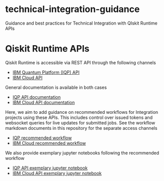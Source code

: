 # technical-integration-guidance
Guidance and best practices for Technical Integration with QIskit Runtime APIs

# Qiskit Runtime APIs
Qiskit Runtime is accessible via REST API through the following channels
* [IBM Quantum Platform (IQP) API](https://runtime-us-east.quantum-computing.ibm.com/openapi#/) 
* [IBM Cloud API](https://us-east.quantum-computing.cloud.ibm.com/openapi/)

 General documentation is available in both cases 
 * [IQP API documentation](https://docs.quantum-computing.ibm.com/api/runtime)
 * [IBM Cloud API documentation](https://cloud.ibm.com/apidocs/quantum-computing)

 Here, we aim to add guidance on recommended workflows for Integration projects using these APIs. This includes control over issued tokens and websocket queries for live updates for submitted jobs. See the workflow markdown documents in this repository for the separate access channels

 * [IQP recommended workflow](/workflow_IBM_Quantum_Platform.md)
 * [IBM Cloud recommended workflow](/workflow_IBM_Cloud.md)

 We also provide exemplary jupyter notebooks following the recommended workflow

 * [IQP API exemplary jupyter notebook](/api-example-notebooks/rest_api_qasm_job.ipynb)
 * [IBM Cloud API exemplary jupyter notebook](/api-example-notebooks/rest_api_qasm_cloud.ipynb)

